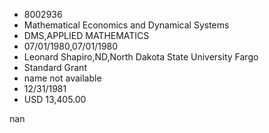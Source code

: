 
* 8002936
* Mathematical Economics and Dynamical Systems
* DMS,APPLIED MATHEMATICS
* 07/01/1980,07/01/1980
* Leonard Shapiro,ND,North Dakota State University Fargo
* Standard Grant
*   name not available
* 12/31/1981
* USD 13,405.00

nan
